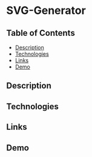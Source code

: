 # SVG-Generator

## Table of Contents
- [Description](#description)
- [Technologies](#technologies)
- [Links](#links)
- [Demo](#demo)

## Description

## Technologies

## Links

## Demo